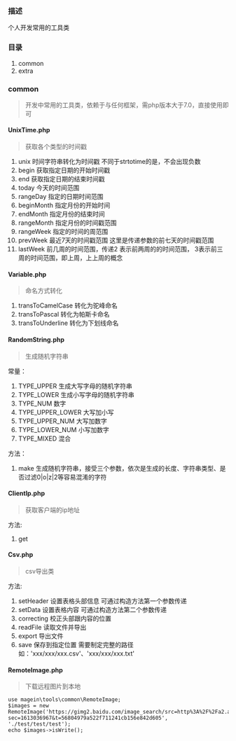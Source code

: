 ### 描述

  个人开发常用的工具类
  
### 目录

 1. common
 2. extra
 
### common 

 > 开发中常用的工具类，依赖于与任何框架，需php版本大于7.0，直接使用即可
 
#### UnixTime.php 

 > 获取各个类型的时间戳
  
 1. unix 时间字符串转化为时间戳  不同于strtotime的是，不会出现负数
 2. begin 获取指定日期的开始时间戳
 3. end  获取指定日期的结束时间戳
 4. today 今天的时间范围
 5. rangeDay   指定的日期时间范围
 6. beginMonth 指定月份的开始时间
 7. endMonth   指定月份的结束时间
 8. rangeMonth 指定月份的时间戳范围
 9. rangeWeek 指定的时间的周范围
 10. prevWeek 最近7天的时间戳范围  这里是传递参数的前七天的时间戳范围
 11. lastWeek 前几周的时间范围，传递2 表示前两周的的时间范围， 3表示前三周的时间范围，即上周，上上周的概念
 
#### Variable.php

 > 命名方式转化
 
 1. transToCamelCase 转化为驼峰命名
 2. transToPascal   转化为帕斯卡命名
 3. transToUnderline 转化为下划线命名
 
 
#### RandomString.php

 >生成随机字符串 
 
 常量：
 1. TYPE_UPPER 生成大写字母的随机字符串
 2. TYPE_LOWER 生成小写字母的随机字符串
 3. TYPE_NUM 数字
 4. TYPE_UPPER_LOWER 大写加小写
 5. TYPE_UPPER_NUM 大写加数字
 6. TYPE_LOWER_NUM 小写加数字
 7. TYPE_MIXED 混合
 
 方法：
 
 1. make 生成随机字符串，接受三个参数，依次是生成的长度、字符串类型、是否过滤0|o|z|2等容易混淆的字符


#### ClientIp.php

 > 获取客户端的ip地址
 
 方法:
 
 1. get
 
#### Csv.php

 > csv导出类
 
 方法:
 1. setHeader  设置表格头部信息  可通过构造方法第一个参数传递
 2. setData    设置表格内容      可通过构造方法第二个参数传递
 3. correcting 校正头部跟内容的位置
 4. readFile  读取文件并导出
 5. export    导出文件
 6. save      保存到指定位置 需要制定完整的路径  如：'xxx/xxx/xxx.csv'、'xxx/xxx/xxx.txt'
 
#### RemoteImage.php

 > 下载远程图片到本地
 
```angular2
use magein\tools\common\RemoteImage;
$images = new RemoteImage('https://gimg2.baidu.com/image_search/src=http%3A%2F%2Fa2.att.hudong.com%2F27%2F81%2F01200000194677136358818023076.jpg&refer=http%3A%2F%2Fa2.att.hudong.com&app=2002&size=f9999,10000&q=a80&n=0&g=0n&fmt=jpeg?sec=1613036967&t=56804979a522f711241cb156e842d605', './test/test/test');
echo $images->isWrite();
``` 
 
 
 
 
 